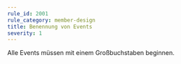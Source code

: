 ```yaml
---
rule_id: 2001
rule_category: member-design
title: Benennung von Events
severity: 1
---
```

Alle Events müssen mit einem Großbuchstaben beginnen.

